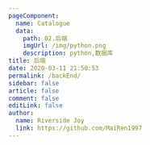 ```yaml
---
pageComponent: 
  name: Catalogue
  data: 
    path: 02.后端
    imgUrl: /img/python.png
    description: python,数据库
title: 后端
date: 2020-03-11 21:50:53
permalink: /backEnd/
sidebar: false
article: false
comment: false
editLink: false
author: 
  name: Riverside Joy
  link: https://github.com/MaiRen1997
---
```

